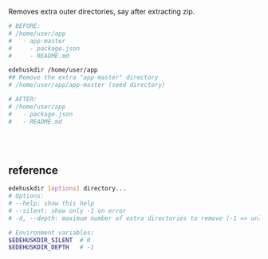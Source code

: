 Removes extra outer directories, say after extracting zip.

```bash
# BEFORE:
# /home/user/app
#   - app-master
#     - package.json
#     - README.md

edehuskdir /home/user/app
## Remove the extra "app-master" directory
# /home/user/app/app-master (seed directory)

# AFTER:
# /home/user/app
#   - package.json
#   - README.md
```
<br>
<br>

## reference

```bash
edehuskdir [options] directory...
# Options: 
# --help: show this help
# --silent: show only -1 on error
# -d, --depth: maximum number of extra directories to remove (-1 => unlimited)

# Environment variables: 
$EDEHUSKDIR_SILENT  # 0
$EDEHUSKDIR_DEPTH   # -1
```
